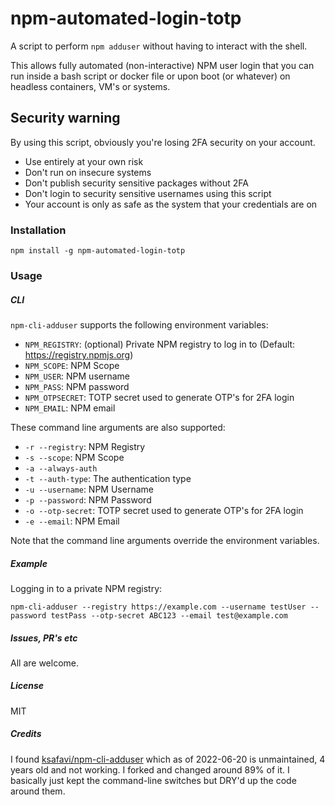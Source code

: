 # npm-automated-login-totp

A script to perform `npm adduser` without having to interact with the shell.

This allows fully automated (non-interactive) NPM user login that you can run inside a bash script or docker file or upon boot (or whatever) on headless containers, VM's or systems.

## Security warning
By using this script, obviously you're losing 2FA security on your account.

* Use entirely at your own risk
* Don't run on insecure systems
* Don't publish security sensitive packages without 2FA
* Don't login to security sensitive usernames using this script
* Your account is only as safe as the system that your credentials are on

### Installation

    npm install -g npm-automated-login-totp

### Usage

##### CLI

`npm-cli-adduser` supports the following environment variables:

- `NPM_REGISTRY`: (optional) Private NPM registry to log in to (Default: https://registry.npmjs.org)
- `NPM_SCOPE`: NPM Scope
- `NPM_USER`: NPM username
- `NPM_PASS`: NPM password
- `NPM_OTPSECRET`: TOTP secret used to generate OTP's for 2FA login
- `NPM_EMAIL`: NPM email

These command line arguments are also supported:

- `-r --registry`: NPM Registry
- `-s --scope`: NPM Scope
- `-a --always-auth`
- `-t --auth-type`: The authentication type
- `-u --username`: NPM Username
- `-p --password`: NPM Password
- `-o --otp-secret`: TOTP secret used to generate OTP's for 2FA login
- `-e --email`: NPM Email

Note that the command line arguments override the environment variables.

##### Example

Logging in to a private NPM registry:

```
npm-cli-adduser --registry https://example.com --username testUser --password testPass --otp-secret ABC123 --email test@example.com
```

##### Issues, PR's etc
All are welcome.

##### License
MIT

##### Credits
I found [ksafavi/npm-cli-adduser](https://github.com/ksafavi/npm-cli-adduser) which as of 2022-06-20 is unmaintained, 4 years old and not working. I forked and changed around 89% of it. I basically just kept the command-line switches but DRY'd up the code around them.
